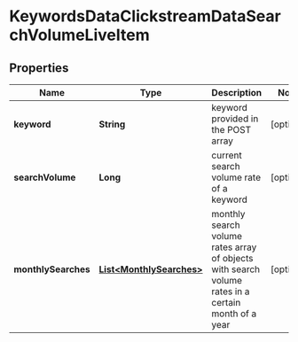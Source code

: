 

# KeywordsDataClickstreamDataSearchVolumeLiveItem


## Properties

| Name | Type | Description | Notes |
|------------ | ------------- | ------------- | -------------|
|**keyword** | **String** | keyword provided in the POST array |  [optional] |
|**searchVolume** | **Long** | current search volume rate of a keyword |  [optional] |
|**monthlySearches** | [**List&lt;MonthlySearches&gt;**](MonthlySearches.md) | monthly search volume rates array of objects with search volume rates in a certain month of a year |  [optional] |




